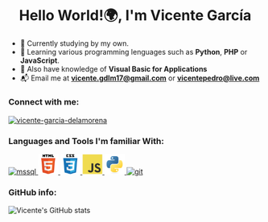 <h1 align="center">Hello World!🌍, I'm Vicente García</h1>

* 🔭 Currently studying by my own.
* 🌱 Learning various programming lenguages such as **Python**, **PHP** or **JavaScript**.
* 🎨 Also have knowledge of **Visual Basic for Applications**
* 📬 Email me at **vicente.gdlm17@gmail.com** or **vicentepedro@live.com**

<h3 align="left">Connect with me:</h3>
<p align="left">
<a href="https://linkedin.com/in/vicente-garcia-delamorena" target="blank"><img align="center" src="https://raw.githubusercontent.com/rahuldkjain/github-profile-readme-generator/master/src/images/icons/Social/linked-in-alt.svg" alt="vicente-garcia-delamorena" height="30" width="40" /></a>
</p>

<h3 align="left">Languages and Tools I'm familiar With:</h3>
<p align="left">
	<a href="https://www.microsoft.com/en-us/sql-server" target="_blank" rel="noreferrer">
		<img src="https://www.svgrepo.com/show/303229/microsoft-sql-server-logo.svg" alt="mssql" width="40" height="40"/>
	</a>
	<a href="https://www.w3.org/html/" target="_blank" rel="noreferrer">
		<img src="https://raw.githubusercontent.com/devicons/devicon/master/icons/html5/html5-original-wordmark.svg" alt="html5" width="40" height="40"/>
	</a>
	<a href="https://www.w3schools.com/css/" target="_blank" rel="noreferrer"> 
		<img src="https://raw.githubusercontent.com/devicons/devicon/master/icons/css3/css3-original-wordmark.svg" alt="css3" width="40" height="40"/> 
	</a>
	<a href="https://developer.mozilla.org/en-US/docs/Web/JavaScript" target="_blank" rel="noreferrer">
		<img src="https://raw.githubusercontent.com/devicons/devicon/master/icons/javascript/javascript-original.svg" alt="javascript" width="40" height="40"/>
	</a>
	<a href="https://www.python.org" target="_blank" rel="noreferrer">
		<img src="https://raw.githubusercontent.com/devicons/devicon/master/icons/python/python-original.svg" alt="python" width="40" height="40"/>
	</a> 
	<a href="https://git-scm.com/" target="_blank" rel="noreferrer"> 
		<img src="https://www.vectorlogo.zone/logos/git-scm/git-scm-icon.svg" alt="git" width="40" height="40"/>
	</a>
</p>

### GitHub info:

![Vicente's GitHub stats](https://github-readme-stats.vercel.app/api?username=VPG17&show_icons=true&theme=transparent)

